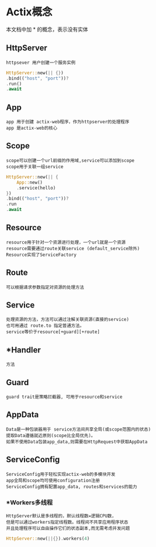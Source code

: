 # Actix概念
 本文档中加 * 的概念，表示没有实体
## HttpServer
    httpsever 用户创建一个服务实例

```rs
HttpServer::new(|| {})
.bind(("host", "port"))?
.run()
.await
```

## App
    app 用于创建 actix-web程序，作为httpserver的处理程序
    app 是actix-web的核心

## Scope
    scope可以创建一个url前缀的作用域,service可以添加到scope
    scope用于关联一组service
```rs
HttpServer::new(|| {
    App::new()
    .service(hello)
})
.bind(("host", "port"))?
.run
.await
```

## Resource
    resource用于针对一个资源进行处理，一个url就是一个资源
    resource需要通过route关联service (default_service除外)
    Resource实现了ServiceFactory

## Route
    可以根据请求参数指定对资源的处理方法

## Service
    处理资源的方法，方法可以通过注解关联资源(直接的service)
    也可用通过 route.to 指定普通方法。
    service等价于resource[+guard][+route]

## *Handler
    方法

## Guard
    guard trait是策略拦截器, 可用于resource和service

## AppData
    Data是一种包装器用于 service方法间共享全局(或scope范围内的状态)
    提取Data遵循就近原则(scope比全局优先)。
    如果不使用Data包装app_data,则需要在HttpRequest中获取AppData

## ServiceConfig
    ServiceConfig用于轻松实现actix-web的多模块开发
    app全局和scope均可使用configuration注册
    ServiceConfig拥有配置app_data, routes和services的能力

### *Workers多线程
    HttpServer默认是多线程的，默认线程数=逻辑CPU数，
    但是可以通过workers指定线程数。线程间不共享应用程序状态
    并且处理程序可以自由操作它们的状态副本,而无需考虑并发问题
```rs
HttpServer::new(||{}).workers(4)
```
